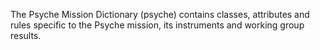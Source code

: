 The Psyche Mission Dictionary (psyche) contains classes, attributes and rules
specific to the Psyche mission, its instruments and working group results.
